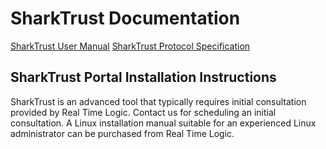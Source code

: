 # SharkTrust Documentation

[SharkTrust User Manual](SharkTrust-User-Manual.pdf)
[SharkTrust Protocol Specification](SharkTrust-Protocol-Specification.pdf)

## SharkTrust Portal Installation Instructions

SharkTrust is an advanced tool that typically requires initial
consultation provided by Real Time Logic. Contact us for scheduling an
initial consultation. A Linux installation manual suitable for an
experienced Linux administrator can be purchased from Real Time Logic.

